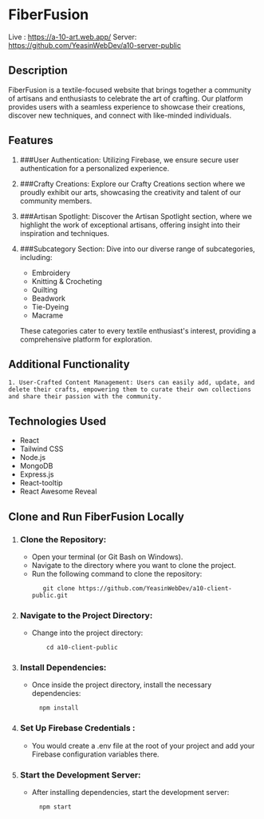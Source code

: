 # FiberFusion
Live : https://a-10-art.web.app/
Server: https://github.com/YeasinWebDev/a10-server-public


## Description

FiberFusion is a textile-focused website that brings together a community of artisans and enthusiasts to celebrate the art of crafting. Our platform provides users with a seamless experience to showcase their creations, discover new techniques, and connect with like-minded individuals.

## Features

   1. ###User Authentication: Utilizing Firebase, we ensure secure user authentication for a personalized experience.
   2. ###Crafty Creations: Explore our Crafty Creations section where we proudly exhibit our arts, showcasing the creativity and talent of our community members.
   3. ###Artisan Spotlight: Discover the Artisan Spotlight section, where we highlight the work of exceptional artisans, offering insight into their inspiration and techniques.
   4. ###Subcategory Section: Dive into our diverse range of subcategories, including:
       * Embroidery
       * Knitting & Crocheting
       * Quilting
       * Beadwork
       * Tie-Dyeing
       * Macrame
         
        These categories cater to every textile enthusiast's interest, providing a comprehensive platform for exploration.

## Additional Functionality

    1. User-Crafted Content Management: Users can easily add, update, and delete their crafts, empowering them to curate their own collections and share their passion with the community.

## Technologies Used

   * React
   * Tailwind CSS
   * Node.js
   * MongoDB
   * Express.js
   * React-tooltip
   * React Awesome Reveal

## Clone and Run FiberFusion Locally

  1. ### Clone the Repository:
        * Open your terminal (or Git Bash on Windows).
        * Navigate to the directory where you want to clone the project.
        * Run the following command to clone the repository:
           ```
              git clone https://github.com/YeasinWebDev/a10-client-public.git
           ```

   2. ### Navigate to the Project Directory:
       * Change into the project directory:
          ```
              cd a10-client-public
          ```

   3. ### Install Dependencies:
       * Once inside the project directory, install the necessary dependencies:
            ```
              npm install
            ```
   4. ### Set Up Firebase Credentials :
      * You would create a .env file at the root of your project and add your Firebase       configuration variables there.

   5. ### Start the Development Server:
       * After installing dependencies, start the development server:
            ```
              npm start
            ```
